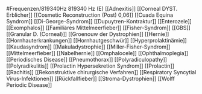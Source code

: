 #Frequenzen/819340Hz
819340 Hz (E)
[[Adnexitis]]
[[Corneal DYST. Erblicher]]
[[Cosmetic Reconstruction (Post) 0,06]]
[[Cuada Equina Syndrom]]
[[Di-George-Syndrom]]
[[Dupuytren-Kontraktur]]
[[Enterozele]]
[[Exomphalos]]
[[Familiäres Mittelmeerfieber]]
[[Fisher-Syndrom]]
[[GBS]]
[[Granular D. (Corneal)]]
[[Groenouw der Dystrophien]]
[[Hernie]]
[[Hornhauterkrankungen]]
[[Hornhautgeschwür]]
[[Hyperprolaktinämie]]
[[Kaudasyndrom]]
[[Makuladystrophie]]
[[Miller-Fisher-Syndrom]]
[[Mittelmeerfieber]]
[[Nabelhernie]]
[[Omphalocele]]
[[Ophthalmoplegia]]
[[Periodisches Disease]]
[[Pneumothorax]]
[[Polyradiculopathy]]
[[Polyradikulitis]]
[[Prolactin Hypersekretion Syndrom]]
[[Prolactin]]
[[Rachitis]]
[[Rekonstruktive chirurgische Verfahren]]
[[Respiratory Syncytial Virus-Infektionen]]
[[Rückfallfieber]]
[[Stroma-Dystrophien]]
[[Wolff Periodic Disease]]